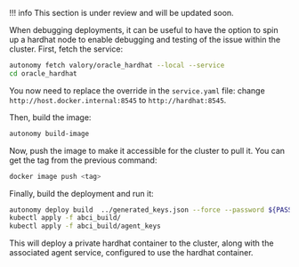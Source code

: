 !!! info
    This section is under review and will be updated soon.

When debugging deployments, it can be useful to have the option to spin up a hardhat node to enable debugging and testing of the issue within the cluster. First, fetch the service:

```bash
autonomy fetch valory/oracle_hardhat --local --service
cd oracle_hardhat
```

You now need to replace the override in the ```service.yaml``` file: change ```http://host.docker.internal:8545``` to ```http://hardhat:8545```.

Then, build the image:
```bash
autonomy build-image
```

Now, push the image  to make it accessible for the cluster to pull it. You can get the tag from the previous command:
```bash
docker image push <tag>
```

Finally, build the deployment and run it:
```bash
autonomy deploy build  ../generated_keys.json --force --password ${PASSWORD} --kubernetes --dev -ltm
kubectl apply -f abci_build/
kubectl apply -f abci_build/agent_keys
```

This will deploy a private hardhat container to the cluster, along with the associated agent service, configured to use the hardhat container.